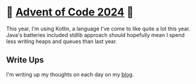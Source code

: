 # 🎄 [Advent of Code 2024](https://adventofcode.com/2024) 🎄

This year, I'm using Kotlin, a language I've come to like quite a lot this year. Java's batteries
included stdlib approach should hopefully mean I spend less writing heaps and queues than last year.

## Write Ups

I'm writing up my thoughts on each day on my [blog](https://mattdickson.io/blog).
